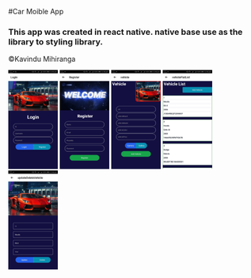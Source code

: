 #Car Moible App

### This app was created in react native. native base use as the library to styling library.



&copy;Kavindu Mihiranga

<img src= "assets/login.jpg" width=100>
<img src= "assets/register.jpg" width=100>
<img src= "assets/vehicle.jpg" width=100>
<img src= "assets/vehicleList.jpg" width=100>
<img src= "assets/updateDeleteVehicle.jpg" width=100>

